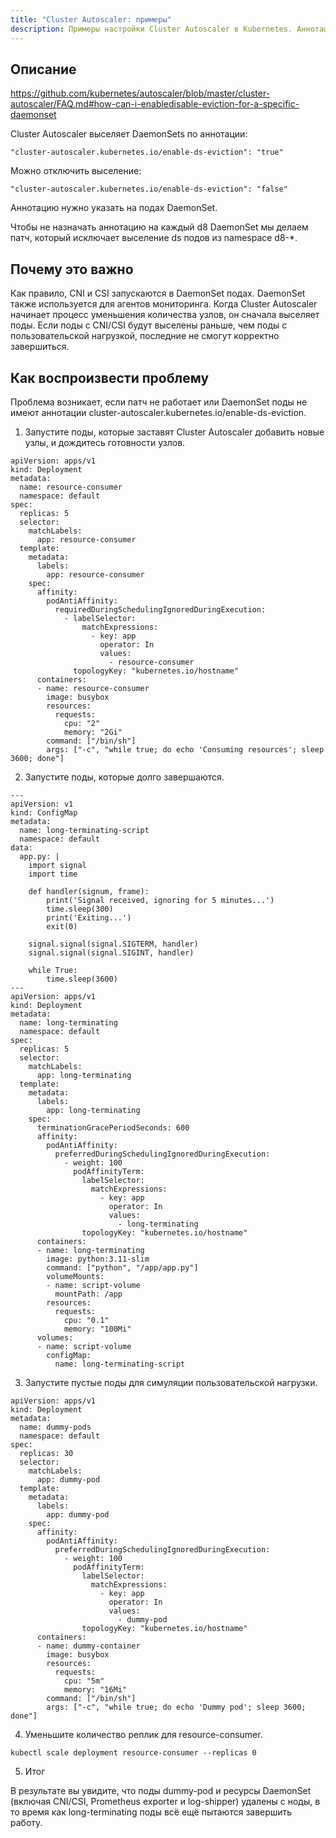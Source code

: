 ```yaml
---
title: "Cluster Autoscaler: примеры"
description: Примеры настройки Cluster Autoscaler в Kubernetes. Аннотации для DaemonSet.
---
```


## Описание

<https://github.com/kubernetes/autoscaler/blob/master/cluster-autoscaler/FAQ.md#how-can-i-enabledisable-eviction-for-a-specific-daemonset>

Cluster Autoscaler выселяет DaemonSets по аннотации:

`"cluster-autoscaler.kubernetes.io/enable-ds-eviction": "true"`

Можно отключить выселение:

`"cluster-autoscaler.kubernetes.io/enable-ds-eviction": "false"`

Аннотацию нужно указать на подах DaemonSet.

Чтобы не назначать аннотацию на каждый d8 DaemonSet мы делаем патч, который исключает выселение ds подов из namespace d8-*.

## Почему это важно

Как правило, CNI и CSI запускаются в DaemonSet подах. DaemonSet также используется для агентов мониторинга. Когда Cluster Autoscaler начинает процесс уменьшения количества узлов, он сначала выселяет поды. Если поды с CNI/CSI будут выселены раньше, чем поды с пользовательской нагрузкой, последние не смогут корректно завершиться.

## Как воспроизвести проблему

Проблема возникает, если патч не работает или DaemonSet поды не имеют аннотации cluster-autoscaler.kubernetes.io/enable-ds-eviction.

1. Запустите поды, которые заставят Cluster Autoscaler добавить новые узлы, и дождитесь готовности узлов.

```
apiVersion: apps/v1
kind: Deployment
metadata:
  name: resource-consumer
  namespace: default
spec:
  replicas: 5
  selector:
    matchLabels:
      app: resource-consumer
  template:
    metadata:
      labels:
        app: resource-consumer
    spec:
      affinity:
        podAntiAffinity:
          requiredDuringSchedulingIgnoredDuringExecution:
            - labelSelector:
                matchExpressions:
                  - key: app
                    operator: In
                    values:
                      - resource-consumer
              topologyKey: "kubernetes.io/hostname"
      containers:
      - name: resource-consumer
        image: busybox
        resources:
          requests:
            cpu: "2"
            memory: "2Gi"
        command: ["/bin/sh"]
        args: ["-c", "while true; do echo 'Consuming resources'; sleep 3600; done"]
```

2. Запустите поды, которые долго завершаются.

```
---
apiVersion: v1
kind: ConfigMap
metadata:
  name: long-terminating-script
  namespace: default
data:
  app.py: |
    import signal
    import time

    def handler(signum, frame):
        print('Signal received, ignoring for 5 minutes...')
        time.sleep(300)
        print('Exiting...')
        exit(0)

    signal.signal(signal.SIGTERM, handler)
    signal.signal(signal.SIGINT, handler)

    while True:
        time.sleep(3600)
---
apiVersion: apps/v1
kind: Deployment
metadata:
  name: long-terminating
  namespace: default
spec:
  replicas: 5
  selector:
    matchLabels:
      app: long-terminating
  template:
    metadata:
      labels:
        app: long-terminating
    spec:
      terminationGracePeriodSeconds: 600
      affinity:
        podAntiAffinity:
          preferredDuringSchedulingIgnoredDuringExecution:
            - weight: 100
              podAffinityTerm:
                labelSelector:
                  matchExpressions:
                    - key: app
                      operator: In
                      values:
                        - long-terminating
                topologyKey: "kubernetes.io/hostname"
      containers:
      - name: long-terminating
        image: python:3.11-slim
        command: ["python", "/app/app.py"]
        volumeMounts:
        - name: script-volume
          mountPath: /app
        resources:
          requests:
            cpu: "0.1"
            memory: "100Mi"
      volumes:
      - name: script-volume
        configMap:
          name: long-terminating-script
```

3. Запустите пустые поды для симуляции пользовательской нагрузки.

```
apiVersion: apps/v1
kind: Deployment
metadata:
  name: dummy-pods
  namespace: default
spec:
  replicas: 30
  selector:
    matchLabels:
      app: dummy-pod
  template:
    metadata:
      labels:
        app: dummy-pod
    spec:
      affinity:
        podAntiAffinity:
          preferredDuringSchedulingIgnoredDuringExecution:
            - weight: 100
              podAffinityTerm:
                labelSelector:
                  matchExpressions:
                    - key: app
                      operator: In
                      values:
                        - dummy-pod
                topologyKey: "kubernetes.io/hostname"
      containers:
      - name: dummy-container
        image: busybox
        resources:
          requests:
            cpu: "5m"
            memory: "16Mi"
        command: ["/bin/sh"]
        args: ["-c", "while true; do echo 'Dummy pod'; sleep 3600; done"]
```

4. Уменьшите количество реплик для resource-consumer.

```
kubectl scale deployment resource-consumer --replicas 0
```

5. Итог

В результате вы увидите, что поды dummy-pod и ресурсы DaemonSet (включая CNI/CSI, Prometheus exporter и log-shipper) удалены с ноды, в то время как long-terminating поды всё ещё пытаются завершить работу.
